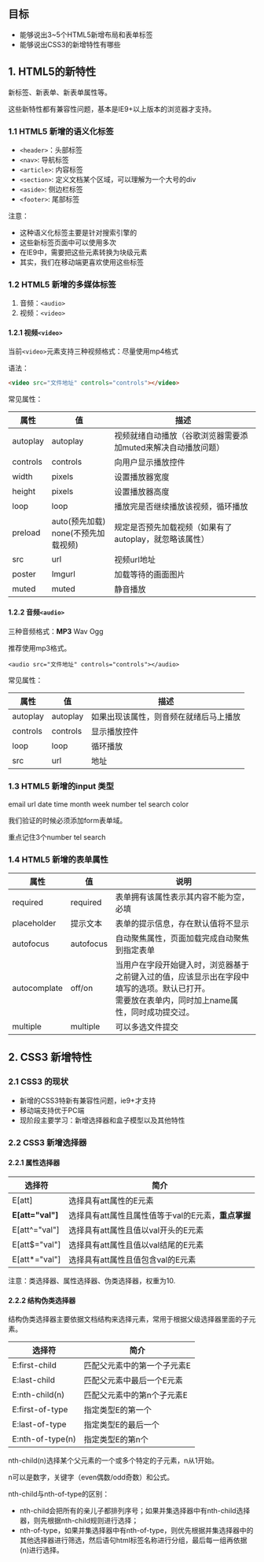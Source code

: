 ## 目标

- 能够说出3~5个HTML5新增布局和表单标签
- 能够说出CSS3的新增特性有哪些

## 1. HTML5的新特性

新标签、新表单、新表单属性等。

这些新特性都有兼容性问题，基本是IE9+以上版本的浏览器才支持。

### 1.1 HTML5 新增的语义化标签

- `<header>`：头部标签
- `<nav>`: 导航标签
- `<article>`: 内容标签
- `<section>`: 定义文档某个区域，可以理解为一个大号的div
- `<aside>`: 侧边栏标签
- `<footer>`: 尾部标签

注意：

- 这种语义化标签主要是针对搜索引擎的
- 这些新标签页面中可以使用多次
- 在IE9中，需要把这些元素转换为块级元素
- 其实，我们在移动端更喜欢使用这些标签

### 1.2 HTML5 新增的多媒体标签

1. 音频：`<audio>`
2. 视频：`<video>`

#### **1.2.1 视频`<video>`**

当前`<video>`元素支持三种视频格式：尽量使用mp4格式

语法：

```html
<video src="文件地址" controls="controls"></video>
```

常见属性：

| 属性     | 值                                       | 描述                                                         |
| -------- | ---------------------------------------- | ------------------------------------------------------------ |
| autoplay | autoplay                                 | 视频就绪自动播放（谷歌浏览器需要添加muted来解决自动播放问题） |
| controls | controls                                 | 向用户显示播放控件                                           |
| width    | pixels                                   | 设置播放器宽度                                               |
| height   | pixels                                   | 设置播放器高度                                               |
| loop     | loop                                     | 播放完是否继续播放该视频，循环播放                           |
| preload  | auto(预先加载)<br />none(不预先加载视频) | 规定是否预先加载视频（如果有了autoplay，就忽略该属性）       |
| src      | url                                      | 视频url地址                                                  |
| poster   | Imgurl                                   | 加载等待的画面图片                                           |
| muted    | muted                                    | 静音播放                                                     |

#### 1.2.2 音频`<audio>`

三种音频格式：**MP3** Wav Ogg

推荐使用mp3格式。

`<audio src="文件地址" controls="controls"></audio>`

常见属性：

| 属性     | 值       | 描述                                   |
| -------- | -------- | -------------------------------------- |
| autoplay | autoplay | 如果出现该属性，则音频在就绪后马上播放 |
| controls | controls | 显示播放控件                           |
| loop     | loop     | 循环播放                               |
| src      | url      | 地址                                   |

### 1.3 HTML5 新增的input 类型

email url date time month week number tel search color

我们验证的时候必须添加form表单域。

重点记住3个number tel search

### 1.4 HTML5 新增的表单属性

| 属性         | 值        | 说明                                                         |
| ------------ | --------- | ------------------------------------------------------------ |
| required     | required  | 表单拥有该属性表示其内容不能为空，必填                       |
| placeholder  | 提示文本  | 表单的提示信息，存在默认值将不显示                           |
| autofocus    | autofocus | 自动聚焦属性，页面加载完成自动聚焦到指定表单                 |
| autocomplate | off/on    | 当用户在字段开始键入时，浏览器基于之前键入过的值，应该显示出在字段中填写的选项。默认已打开。<br />需要放在表单内，同时加上name属性，同时成功提交过。 |
| multiple     | multiple  | 可以多选文件提交                                             |

## 2. CSS3 新增特性

### 2.1 CSS3 的现状

- 新增的CSS3特新有兼容性问题，ie9+才支持
- 移动端支持优于PC端
- 现阶段主要学习：新增选择器和盒子模型以及其他特性

### 2.2 CSS3 新增选择器

#### 2.2.1 属性选择器

| 选择符           | 简介                                                |
| ---------------- | --------------------------------------------------- |
| E[att]           | 选择具有att属性的E元素                              |
| **E[att="val"]** | 选择具有att属性且属性值等于val的E元素，**重点掌握** |
| E[att^="val"]    | 选择具有att属性且值以val开头的E元素                 |
| E[att$="val"]    | 选择具有att属性且值以val结尾的E元素                 |
| E[att*="val"]    | 选择具有att属性且值包含val的E元素                   |

注意：类选择器、属性选择器、伪类选择器，权重为10.

#### 2.2.2 结构伪类选择器

结构伪类选择器主要依据文档结构来选择元素，常用于根据父级选择器里面的子元素。

| 选择符           | 简介                        |
| ---------------- | --------------------------- |
| E:first-child    | 匹配父元素中的第一个子元素E |
| E:last-child     | 匹配父元素中最后一个E元素   |
| E:nth-child(n)   | 匹配父元素中的第n个子元素E  |
| E:first-of-type  | 指定类型E的第一个           |
| E:last-of-type   | 指定类型E的最后一个         |
| E:nth-of-type(n) | 指定类型E的第n个            |

nth-child(n)选择某个父元素的一个或多个特定的子元素，n从1开始。

n可以是数字，关键字（even偶数/odd奇数）和公式。

nth-child与nth-of-type的区别：

- nth-child会把所有的亲儿子都排列序号；如果并集选择器中有nth-child选择器，则先根据nth-child规则进行选择；
- nth-of-type，如果并集选择器中有nth-of-type，则优先根据并集选择器中的其他选择器进行筛选，然后语句html标签名称进行分组，最后每一组再依据(n)进行选择。
